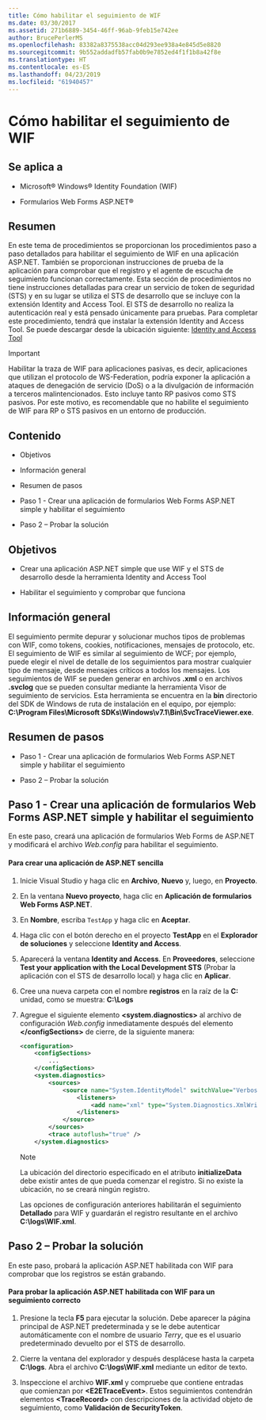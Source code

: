 ```yaml
---
title: Cómo habilitar el seguimiento de WIF
ms.date: 03/30/2017
ms.assetid: 271b6889-3454-46ff-96ab-9feb15e742ee
author: BrucePerlerMS
ms.openlocfilehash: 83382a8375538acc04d293ee938a4e845d5e8820
ms.sourcegitcommit: 9b552addadfb57fab0b9e7852ed4f1f1b8a42f8e
ms.translationtype: HT
ms.contentlocale: es-ES
ms.lasthandoff: 04/23/2019
ms.locfileid: "61940457"
---
```

# <a name="how-to-enable-wif-tracing"></a>Cómo habilitar el seguimiento de WIF
## <a name="applies-to"></a>Se aplica a  
  
- Microsoft® Windows® Identity Foundation (WIF)  
  
- Formularios Web Forms ASP.NET®  
  
## <a name="summary"></a>Resumen  
 En este tema de procedimientos se proporcionan los procedimientos paso a paso detallados para habilitar el seguimiento de WIF en una aplicación ASP.NET. También se proporcionan instrucciones de prueba de la aplicación para comprobar que el registro y el agente de escucha de seguimiento funcionan correctamente. Esta sección de procedimientos no tiene instrucciones detalladas para crear un servicio de token de seguridad (STS) y en su lugar se utiliza el STS de desarrollo que se incluye con la extensión Identity and Access Tool. El STS de desarrollo no realiza la autenticación real y está pensado únicamente para pruebas. Para completar este procedimiento, tendrá que instalar la extensión Identity and Access Tool. Se puede descargar desde la ubicación siguiente: [Identity and Access Tool](https://go.microsoft.com/fwlink/?LinkID=245849)  
  
> [!IMPORTANT]
>  Habilitar la traza de WIF para aplicaciones pasivas, es decir, aplicaciones que utilizan el protocolo de WS-Federation, podría exponer la aplicación a ataques de denegación de servicio (DoS) o a la divulgación de información a terceros malintencionados. Esto incluye tanto RP pasivos como STS pasivos. Por este motivo, es recomendable que no habilite el seguimiento de WIF para RP o STS pasivos en un entorno de producción.  
  
## <a name="contents"></a>Contenido  
  
- Objetivos  
  
- Información general  
  
- Resumen de pasos  
  
- Paso 1 - Crear una aplicación de formularios Web Forms ASP.NET simple y habilitar el seguimiento  
  
- Paso 2 – Probar la solución  
  
## <a name="objectives"></a>Objetivos  
  
- Crear una aplicación ASP.NET simple que use WIF y el STS de desarrollo desde la herramienta Identity and Access Tool  
  
- Habilitar el seguimiento y comprobar que funciona  
  
## <a name="overview"></a>Información general  
 El seguimiento permite depurar y solucionar muchos tipos de problemas con WIF, como tokens, cookies, notificaciones, mensajes de protocolo, etc. El seguimiento de WIF es similar al seguimiento de WCF; por ejemplo, puede elegir el nivel de detalle de los seguimientos para mostrar cualquier tipo de mensaje, desde mensajes críticos a todos los mensajes. Los seguimientos de WIF se pueden generar en archivos **.xml** o en archivos **.svclog** que se pueden consultar mediante la herramienta Visor de seguimiento de servicios. Esta herramienta se encuentra en la **bin** directorio del SDK de Windows de ruta de instalación en el equipo, por ejemplo: **C:\Program Files\Microsoft SDKs\Windows\v7.1\Bin\SvcTraceViewer.exe**.  
  
## <a name="summary-of-steps"></a>Resumen de pasos  
  
- Paso 1 - Crear una aplicación de formularios Web Forms ASP.NET simple y habilitar el seguimiento  
  
- Paso 2 – Probar la solución  
  
## <a name="step-1--create-a-simple-aspnet-web-forms-application-and-enable-tracing"></a>Paso 1 - Crear una aplicación de formularios Web Forms ASP.NET simple y habilitar el seguimiento  
 En este paso, creará una aplicación de formularios Web Forms de ASP.NET y modificará el archivo *Web.config* para habilitar el seguimiento.  
  
#### <a name="to-create-a-simple-aspnet-application"></a>Para crear una aplicación de ASP.NET sencilla  
  
1. Inicie Visual Studio y haga clic en **Archivo**, **Nuevo** y, luego, en **Proyecto**.  
  
2. En la ventana **Nuevo proyecto**, haga clic en **Aplicación de formularios Web Forms ASP.NET**.  
  
3. En **Nombre**, escriba `TestApp` y haga clic en **Aceptar**.  
  
4. Haga clic con el botón derecho en el proyecto **TestApp** en el **Explorador de soluciones** y seleccione **Identity and Access**.  
  
5. Aparecerá la ventana **Identity and Access**. En **Proveedores**, seleccione **Test your application with the Local Development STS** (Probar la aplicación con el STS de desarrollo local) y haga clic en **Aplicar**.  
  
6. Cree una nueva carpeta con el nombre **registros** en la raíz de la **C:** unidad, como se muestra: **C:\Logs**  
  
7. Agregue el siguiente elemento **\<system.diagnostics>** al archivo de configuración *Web.config* inmediatamente después del elemento **\</configSections>** de cierre, de la siguiente manera:  
  
    ```xml  
    <configuration>  
        <configSections>  
            ...
        </configSections>  
        <system.diagnostics>  
            <sources>  
                <source name="System.IdentityModel" switchValue="Verbose">  
                    <listeners>  
                        <add name="xml" type="System.Diagnostics.XmlWriterTraceListener" initializeData="C:\logs\WIF.xml" />  
                    </listeners>  
                </source>  
            </sources>  
            <trace autoflush="true" />  
        </system.diagnostics>  
    ```  
  
    > [!NOTE]
    >  La ubicación del directorio especificado en el atributo **initializeData** debe existir antes de que pueda comenzar el registro. Si no existe la ubicación, no se creará ningún registro.  
  
     Las opciones de configuración anteriores habilitarán el seguimiento **Detallado** para WIF y guardarán el registro resultante en el archivo **C:\logs\WIF.xml**.  
  
## <a name="step-2--test-your-solution"></a>Paso 2 – Probar la solución  
 En este paso, probará la aplicación ASP.NET habilitada con WIF para comprobar que los registros se están grabando.  
  
#### <a name="to-test-your-wif-enabled-aspnet-application-for-successful-tracing"></a>Para probar la aplicación ASP.NET habilitada con WIF para un seguimiento correcto  
  
1. Presione la tecla **F5** para ejecutar la solución. Debe aparecer la página principal de ASP.NET predeterminada y se le debe autenticar automáticamente con el nombre de usuario *Terry*, que es el usuario predeterminado devuelto por el STS de desarrollo.  
  
2. Cierre la ventana del explorador y después desplácese hasta la carpeta **C:\logs**. Abra el archivo **C:\logs\WIF.xml** mediante un editor de texto.  
  
3. Inspeccione el archivo **WIF.xml** y compruebe que contiene entradas que comienzan por **\<E2ETraceEvent>**. Estos seguimientos contendrán elementos **\<TraceRecord>** con descripciones de la actividad objeto de seguimiento, como **Validación de SecurityToken**.
